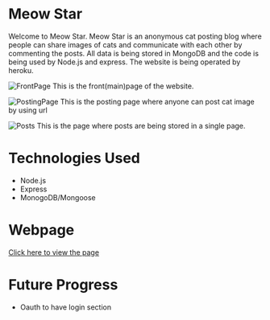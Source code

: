 # Meow Star

Welcome to Meow Star. Meow Star is an anonymous cat posting blog where people can share images of cats and communicate with each other by commenting the posts.
All data is being stored in MongoDB and the code is being used by Node.js and express. The website is being operated by heroku.


![FrontPage](https://i.imgur.com/CxeXVQk.png)
This is the front(main)page of the website.

![PostingPage](https://i.imgur.com/qw7k31b.png)
This is the posting page where anyone can post cat image by using url

![Posts](https://i.imgur.com/1eFSr1J.png)
This is the page where posts are being stored in a single page.


# Technologies Used
* Node.js
* Express
* MonogoDB/Mongoose


# Webpage
[Click here to view the page](https://meow-star-page.herokuapp.com/)

# Future Progress
* Oauth to have login section
